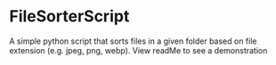 # FileSorterScript
A simple python script that sorts files in a given folder based on file extension (e.g. jpeg, png, webp). View readMe to see a demonstration
